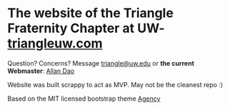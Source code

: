 # The website of the Triangle Fraternity Chapter at UW- [triangleuw.com](http://triangleuw.com) 

Question? Concerns? Message [triangle@uw.edu](mailto:triangl@uw.edu) or **the current Webmaster**: [Allan Dao](mailto:triangle@uw.edu)

Website was built scrappy to act as MVP. May not be the cleanest repo :)

Based on the MIT licensed bootstrap theme [Agency](https://startbootstrap.com/template-overviews/agency/)
